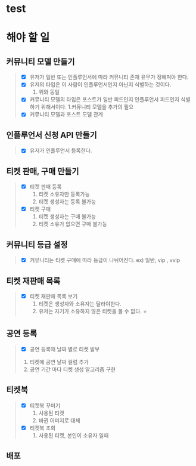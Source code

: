 # test
# 해야 할 일
## 커뮤니티 모델 만들기
>  - [x] 유저가 일반 또는 인플루언서에 따라 커뮤니티 존재 유무가 정해져야 한다.
>  - [x] 유저의 타입은 이 사람이 인플루언서인지 아닌지 식별하는 것이다.
>     1. 위와 동일
>  - [x] 커뮤니티 모델의 타입은 포스트가 일반 피드인지 인플루언서 피드인지 식별하기 위해서이다.
>     1.커뮤니티 모델을 추가의 필요
>  - [x] 커뮤니티 모델과 포스트 모델 관계

## 인플루언서 신청 API 만들기
> - [x] 유저가 인플루언서 등록한다.
## 티켓 판매, 구매 만들기
> - [x] 티켓 판매 등록
>   1. 티켓 소유자만 등록가능
>   2. 티켓 생성자는 등록 불가능
> - [x] 티켓 구매
>   1. 티켓 생성자는 구매 불가능
>   2. 티켓 소유가 없으면 구매 불가능
## 커뮤니티 등급 설정
> - [x] 커뮤니티는 티켓 구매에 따라 등급이 나뉘어진다. ex) 일반, vip , vvip

## 티켓 재판매 목록
> - [x] 티켓 재판매 목록 보기
>    1. 티켓은 생성자와 소유자는 달라야한다.
>    2. 유저는 자기가 소유하지 않은 티켓을 볼 수 없다.
:star:


## 공연 등록
> - [x]  공연 등록때 날짜 별로 티켓 발부
>   1. 티켓에 공연 날짜 컬럼 추가
>   2. 공연 기간 마다 티켓 생성 알고리즘 구현

## 티켓북
> - [x] 티켓북 꾸미기
>   1. 사용된 티켓
>   2. 바뀐 이미지로 대체
> - [x] 티켓북 조회
>   1. 사용된 티켓, 본인이 소유자 일때 

## 배포